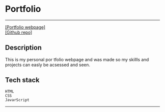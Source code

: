 # Portfolio

---
[\[Portfolio webpage\]](https://rr-593.github.io/portfolio/ "Portfolio")</br>
[\[Github repo\]](https://github.com/RR-593/portfolio "RR-593/portfolio")

## Description

This is my personal por    tfolio webpage and was made so my skillls and projects can easly be acsessed and seen.

## Tech stack

    HTML
    CSS
    JavarScript
---
